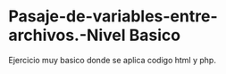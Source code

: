 # Pasaje-de-variables-entre-archivos.-Nivel Basico

Ejercicio muy basico donde se aplica codigo html y php.
